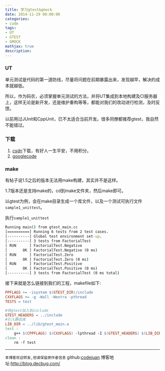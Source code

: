 ```yaml
---
title: 学习gtest&gmock
date: 2014-11-29 00:00:00
categories:
- code
tags: 
- UT
- GTEST
- GMOCK
mathjax: true
description: 
---
```


### UT
单元测试是代码的第一道防线，尽量将问题在前期暴露出来，发现越早，解决的成本就越低。

所以，作为码农，必须掌握单元测试的方法，并将UT集成到本地构建及CI服务器上，这样无论是新开发，还是维护重构等等，都能对我们的改动进行检测，及时反馈。

以前用过JUnit和CppUnit，已不太适合当前开发。很多同僚都推荐gtest，我自然不能错过。

<!--more-->

### 下载
1. [csdn](http://www.csdn.net/)下载，有好人一生平安，不用积分。
2. [googlecode](http://code.google.com)

### make
有帖子说1.5之后的版本无法用make构建，其实并不是这样。

1.7版本还是支持make的，cd到make文件夹，然后make即可。

以gtest为例，会在make目录生成一个库文件，以及一个测试可执行文件`sample1_unittest`。

执行`sample1_unittest`

```bat
Running main() from gtest_main.cc
[==========] Running 6 tests from 2 test cases.
[----------] Global test environment set-up.
[----------] 3 tests from FactorialTest
[ RUN      ] FactorialTest.Negative
[       OK ] FactorialTest.Negative (0 ms)
[ RUN      ] FactorialTest.Zero
[       OK ] FactorialTest.Zero (0 ms)
[ RUN      ] FactorialTest.Positive
[       OK ] FactorialTest.Positive (0 ms)
[----------] 3 tests from FactorialTest (0 ms total)
```

接下来就是怎么链接到我们的工程，makefile如下:

```makefile
PPFLAGS += -isystem $(GTEST_DIR)/include 
CXXFLAGS += -g -Wall -Wextra -pthread 
TESTS = test 

#将gtest加入到include
GTEST_HEADERS = ../include
#引入静态库
LIB_DIR = ../lib/gtest_main.a
test :   
	g++ $(CPPFLAGS) $(CXXFLAGS) -lpthread -I $(GTEST_HEADERS) $(LIB_DIR) test.cpp   -o test 
clean : 
	rm -f test
```


-----------------------

`本博客欢迎转发,但请保留原作者信息`
github:[codejuan](https://github.com/CodeJuan)
博客地址:http://blog.decbug.com/

